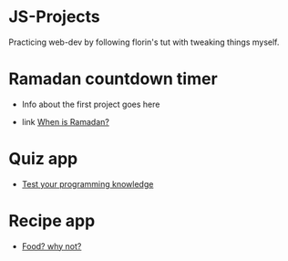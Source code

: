 # JS-Projects
Practicing web-dev by following florin's tut with tweaking things myself.


# Ramadan countdown timer

- Info about the first project goes here

- link
[When is Ramadan?](https://ayehia0.github.io/JS-Projects/countdown_timer/)

# Quiz app

- [Test your programming knowledge](https://ayehia0.github.io/JS-Projects/quiz_app/)

# Recipe app

- [Food? why not?](https://ayehia0.github.io/JS-Projects/recipe_app/)
